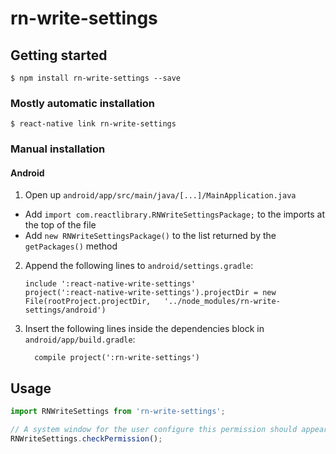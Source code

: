 
# rn-write-settings

## Getting started

`$ npm install rn-write-settings --save`

### Mostly automatic installation

`$ react-native link rn-write-settings`

### Manual installation

#### Android

1. Open up `android/app/src/main/java/[...]/MainApplication.java`
  - Add `import com.reactlibrary.RNWriteSettingsPackage;` to the imports at the top of the file
  - Add `new RNWriteSettingsPackage()` to the list returned by the `getPackages()` method
2. Append the following lines to `android/settings.gradle`:
  	```
  	include ':react-native-write-settings'
  	project(':react-native-write-settings').projectDir = new File(rootProject.projectDir, 	'../node_modules/rn-write-settings/android')
  	```
3. Insert the following lines inside the dependencies block in `android/app/build.gradle`:
  	```
      compile project(':rn-write-settings')
  	```

## Usage
```javascript
import RNWriteSettings from 'rn-write-settings';

// A system window for the user configure this permission should appear.
RNWriteSettings.checkPermission();
```
  
